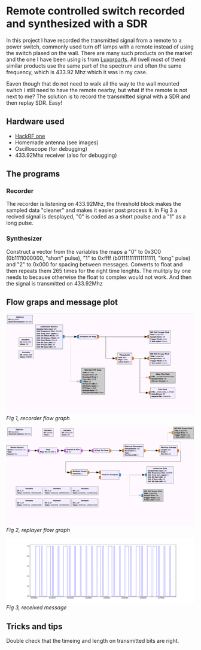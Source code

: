 # Remote controlled switch recorded and synthesized with a SDR

In this project I have recorded the transmitted signal from a remote to a power switch, commonly used turn off lamps with a remote instead of using the switch plased on the wall. There are many such products on the market and the one I have been using is from [Luxorparts](https://www.kjell.com/se/produkter/el-verktyg/smarta-hem/433-mhz/fjarrstrombrytare/utanpaliggande-brytare/luxorparts-fjarrstrombrytare-1000-w-2-pack-p50969). All (well most of them) similar products use the same part of the spectrum and often the same frequency, which is 433.92 Mhz which it was in my case.

Eaven though that do not need to walk all the way to the wall mounted switch i still need to have the remote nearby, but what if the remote is not next to me? The solution is to record the transmitted signal with a SDR and then replay SDR. Easy!


## Hardware used
* [HackRF one](https://greatscottgadgets.com/hackrf/one/)
* Homemade antenna (see images)
* Oscilloscope (for debugging)
* 433.92Mhx receiver (also for debugging)

## The programs

### Recorder
The recorder is listening on 433.92Mhz, the threshold block makes the sampled data "cleaner" and makes it easier post process it. In Fig 3 a recived signal is desplayed, "0" is coded as a short poulse and a "1" as a long pulse.

### Synthesizer
Construct a vector from the variables the maps a "0" to 0x3C0 (0b1111000000, "short" pulse), "1" to 0xffff (b01111111111111111, "long" pulse) and "2" to 0x000 for spacing between messages. Converts to float and then repeats them 265 times for the right time lenghts. The mulitply by one needs to because otherwise the float to complex would not work. And then the signal is transmitted on 433.92Mhz

## Flow graps and message plot

![Recorder](https://github.com/adligeerik/SDR_synthesizer/blob/master/plots_and_photos/record.png)
*Fig 1, recorder flow graph*

![synthesizer](https://github.com/adligeerik/SDR_synthesizer/blob/master/plots_and_photos/syntesiser.png)
*Fig 2, replayer flow graph*

![received message](https://github.com/adligeerik/SDR_synthesizer/blob/master/plots_and_photos/threshold_lamp_a_on.png)
*Fig 3, received message*

## Tricks and tips
Double check that the timeing and length on transmitted bits are right.

